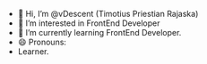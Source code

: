 - 👋 Hi, I’m @vDescent (Timotius Priestian Rajaska)
- 👀 I’m interested in FrontEnd Developer
- 🌱 I’m currently learning FrontEnd Developer.
- 😄 Pronouns: 
- Learner.

<!---
vDescent/vDescent is a ✨ special ✨ repository because its `README.md` (this file) appears on your GitHub profile.
You can click the Preview link to take a look at your changes.
--->
